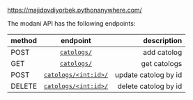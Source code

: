 <https://majidovdiyorbek.pythonanywhere.com/>

The modani API has the following endpoints:

|method   |endpoint   |description   |
| ------------- |:-------------:| -----:|
|POST   |<a href = "#add_catalog">`catologs/`</a>|add catolog  |
|GET  |<a href = "#get_catalog">`catologs/`</a>|get catologs  |
|POST  |<a href = "#update_catalog">`catologs/<int:id>/`</a>|update catolog by id  |
|DELETE  |<a href = "#delete_catalog">`catologs/<int:id>/`</a>|delete catolog by id  |